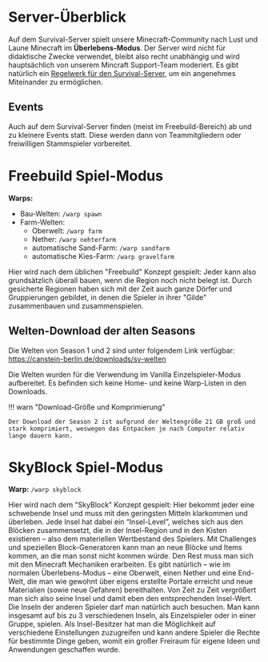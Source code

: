 # Server-Überblick

Auf dem Survival-Server spielt unsere Minecraft-Community nach Lust und Laune Minecraft im **Überlebens-Modus**. Der Server wird nicht für didaktische Zwecke verwendet, bleibt also recht unabhängig und wird hauptsächlich von unserem Mincraft Support-Team moderiert. Es gibt natürlich ein [Regelwerk für den Survival-Server](https://canstein-berlin.de/regeln-im-survival-server), um ein angenehmes Miteinander zu ermöglichen.

## Events

Auch auf dem Survival-Server finden (meist im Freebuild-Bereich) ab und zu kleinere Events statt. Diese werden dann von Teammitgliedern oder freiwilligen Stammspieler vorbereitet.

# Freebuild Spiel-Modus

**Warps:**

- Bau-Welten: `/warp spawn`
- Farm-Welten:
   - Oberwelt: `/warp farm`
   - Nether: `/warp nehterfarm`
   - automatische Sand-Farm: `/warp sandfarm`
   - automatische Kies-Farm: `/warp gravelfarm`

Hier wird nach dem üblichen "Freebuild" Konzept gespielt: Jeder kann also grundsätzlich überall bauen, wenn die Region noch nicht belegt ist. Durch gesicherte Regionen haben sich mit der Zeit auch ganze Dörfer und Gruppierungen gebildet, in denen die Spieler in ihrer "Gilde" zusammenbauen und zusammenspielen.

## Welten-Download der alten Seasons

Die Welten von Season 1 und 2 sind unter folgendem Link verfügbar:
https://canstein-berlin.de/downloads/sv-welten

Die Welten wurden für die Verwendung im Vanilla Einzelspieler-Modus aufbereitet. Es befinden sich keine Home- und keine Warp-Listen in den Downloads.

!!! warn "Download-Größe und Komprimierung"

    Der Download der Season 2 ist aufgrund der Weltengröße 21 GB groß und stark komprimiert, weswegen das Entpacken je nach Computer relativ lange dauern kann.

# SkyBlock Spiel-Modus

**Warp:** `/warp skyblock`

Hier wird nach dem "SkyBlock" Konzept gespielt: Hier bekommt jeder eine schwebende Insel und muss mit den geringsten Mitteln klarkommen und überleben. Jede Insel hat dabei ein “Insel-Level”, welches sich aus den Blöcken zusammensetzt, die in der Insel-Region und in den Kisten existieren – also dem materiellen Wertbestand des Spielers. Mit Challenges und speziellen Block-Generatoren kann man an neue Blöcke und Items kommen, an die man sonst nicht kommen würde. Den Rest muss man sich mit den Minecraft Mechaniken erarbeiten. Es gibt natürlich – wie im normalen Überlebens-Modus – eine Oberwelt, einen Nether und eine End-Welt, die man wie gewohnt über eigens erstellte Portale erreicht und neue Materialien (sowie neue Gefahren) bereithalten. Von Zeit zu Zeit vergrößert man sich also seine Insel und damit eben den entsprechenden Insel-Wert. Die Inseln der anderen Spieler darf man natürlich auch besuchen. Man kann insgesamt auf bis zu 3 verschiedenen Inseln, als Einzelspieler oder in einer Gruppe, spielen. Als Insel-Besitzer hat man die Möglichkeit auf verschiedene Einstellungen zuzugreifen und kann andere Spieler die Rechte für bestimmte Dinge geben, womit ein großer Freiraum für eigene Ideen und Anwendungen geschaffen wurde.